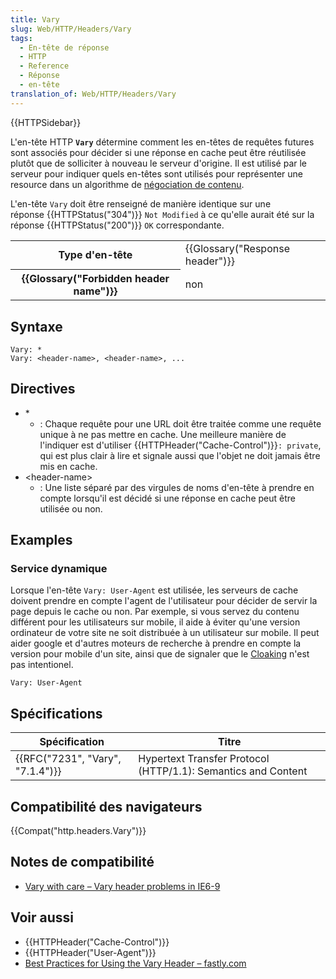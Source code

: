 ```yaml
---
title: Vary
slug: Web/HTTP/Headers/Vary
tags:
  - En-tête de réponse
  - HTTP
  - Reference
  - Réponse
  - en-tête
translation_of: Web/HTTP/Headers/Vary
---
```

{{HTTPSidebar}}

L'en-tête HTTP  **`Vary`** détermine comment les en-têtes de requêtes futures sont associés pour décider si une réponse en cache peut être réutilisée plutôt que de solliciter à nouveau le serveur d'origine. Il est utilisé par le serveur pour indiquer quels en-têtes sont utilisés pour représenter une resource dans un algorithme de [négociation de contenu](/en-US/docs/Web/HTTP/Content_negotiation).

L'en-tête `Vary` doit être renseigné de manière identique sur une réponse {{HTTPStatus("304")}} `Not Modified` à ce qu'elle aurait été sur la réponse {{HTTPStatus("200")}} `OK` correspondante.

<table class="properties">
  <tbody>
    <tr>
      <th scope="row">Type d'en-tête</th>
      <td>{{Glossary("Response header")}}</td>
    </tr>
    <tr>
      <th scope="row">{{Glossary("Forbidden header name")}}</th>
      <td>non</td>
    </tr>
  </tbody>
</table>

## Syntaxe

    Vary: *
    Vary: <header-name>, <header-name>, ...

## Directives

- \*
  - : Chaque requête pour une URL doit être traitée comme une requête unique à ne pas mettre en cache. Une meilleure manière de l'indiquer est d'utiliser {{HTTPHeader("Cache-Control")}}`: private`, qui est plus clair à lire et signale aussi que l'objet ne doit jamais être mis en cache.
- \<header-name>
  - : Une liste séparé par des virgules de noms d'en-tête à prendre en compte lorsqu'il est décidé si une réponse en cache peut être utilisée ou non.

## Examples

### Service dynamique

Lorsque l'en-tête `Vary: User-Agent` est utilisée, les serveurs de cache doivent prendre en compte l'agent de l'utilisateur pour décider de servir la page depuis le cache ou non. Par exemple, si vous servez du contenu différent pour les utilisateurs sur mobile, il aide à éviter qu'une version ordinateur de votre site ne soit distribuée à un utilisateur sur mobile. Il peut aider google et d'autres moteurs de recherche à prendre en compte la version pour mobile d'un site, ainsi que de signaler que le [Cloaking](https://en.wikipedia.org/wiki/Cloaking) n'est pas intentionel.

    Vary: User-Agent

## Spécifications

| Spécification                                | Titre                                                         |
| -------------------------------------------- | ------------------------------------------------------------- |
| {{RFC("7231", "Vary", "7.1.4")}} | Hypertext Transfer Protocol (HTTP/1.1): Semantics and Content |

## Compatibilité des navigateurs

{{Compat("http.headers.Vary")}}

## Notes de compatibilité

- [Vary with care – Vary header problems in IE6-9](https://blogs.msdn.microsoft.com/ieinternals/2009/06/17/vary-with-care/)

## Voir aussi

- {{HTTPHeader("Cache-Control")}}
- {{HTTPHeader("User-Agent")}}
- [Best Practices for Using the Vary Header – fastly.com](https://www.fastly.com/blog/best-practices-for-using-the-vary-header)
